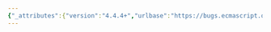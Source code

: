 ```yaml
---
{"_attributes":{"version":"4.4.4+","urlbase":"https://bugs.ecmascript.org/","maintainer":"dherman@mozilla.com"},"bug":{"bug_id":890,"creation_ts":"2012-11-01 11:49:00 -0700","short_desc":"9.1.3: \"To Number\"","delta_ts":"2012-11-23 09:45:30 -0800","product":"Draft for 6th Edition","component":"editorial issue","version":"Rev 11: October 26, 2012 Draft","rep_platform":"All","op_sys":"All","bug_status":"RESOLVED","resolution":"FIXED","priority":"Normal","bug_severity":"enhancement","everconfirmed":true,"reporter":{"uid":"jmdyck","name":"Michael Dyck"},"assigned_to":{"uid":"allen","name":"Allen Wirfs-Brock"},"long_desc":[{"commentid":2349,"comment_count":0,"who":{"uid":"jmdyck","name":"Michael Dyck"},"bug_when":"2012-11-01 11:49:22 -0700","thetext":"In 9.1.3 \"ToNumber\",\nthe caption for Table 14 says\n    To Number Conversions\n\nChange \"To Number\" to \"ToNumber\"."},{"commentid":2376,"comment_count":1,"who":{"uid":"allen","name":"Allen Wirfs-Brock"},"bug_when":"2012-11-01 18:12:40 -0700","thetext":"corrected in rev 12 editor's draft"},{"commentid":2608,"comment_count":2,"who":{"uid":"allen","name":"Allen Wirfs-Brock"},"bug_when":"2012-11-23 09:45:30 -0800","thetext":"corrected in rev 12, Nov. 22, 2012 draft"}]}}
---
```

